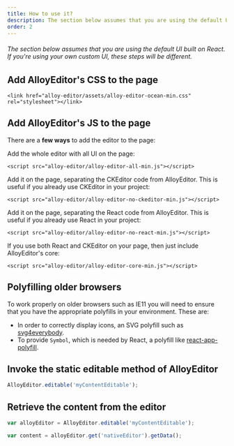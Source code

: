 ```yaml
---
title: How to use it?
description: The section below assumes that you are using the default UI built on React. If you're using your own custom UI, these steps will be different.
order: 2
---
```


###### The section below assumes that you are using the default UI built on React. If you're using your own custom UI, these steps will be different.

<article id="add-css">

## Add AlloyEditor's CSS to the page

```text/html
<link href="alloy-editor/assets/alloy-editor-ocean-min.css" rel="stylesheet"></link>
```

</article>

<article id="add-js">

## Add AlloyEditor's JS to the page

There are a <strong>few ways</strong> to add the editor to the page:

<section>
  <span>Add the whole editor with all UI on the page:</span>

  ```text/html
  <script src="alloy-editor/alloy-editor-all-min.js"></script>
  ```

  <span>Add it on the page, separating the CKEditor code from AlloyEditor. This is useful if you already use CKEditor in your project:</span>

  ```text/html
  <script src="alloy-editor/alloy-editor-no-ckeditor-min.js"></script>
  ```

  <span>Add it on the page, separating the React code from AlloyEditor. This is useful if you already use React in your project:</span>

  ```text/html
  <script src="alloy-editor/alloy-editor-no-react-min.js"></script>
  ```

  <span>If you use both React and CKEditor on your page, then just include AlloyEditor's core:</span>

  ```text/html
  <script src="alloy-editor/alloy-editor-core-min.js"></script>
  ```

</section>

</article>

<article id="polyfilling">

## Polyfilling older browsers

To work properly on older browsers such as IE11 you will need to ensure that you have the appropriate polyfills in your environment. These are:

- In order to correctly display icons, an SVG polyfill such as [svg4everybody](https://www.npmjs.com/package/svg4everybody).
- To provide `Symbol`, which is needed by React, a polyfill like [react-app-polyfill](https://www.npmjs.com/package/react-app-polyfill).

</article>

<article id="making-editable">

## Invoke the static editable method of AlloyEditor

```javascript
AlloyEditor.editable('myContentEditable');
```
</article>

<article id="getting-content">

## Retrieve the content from the editor

```javascript
var alloyEditor = AlloyEditor.editable('myContentEditable');

var content = alloyEditor.get('nativeEditor').getData();
```

</article>
